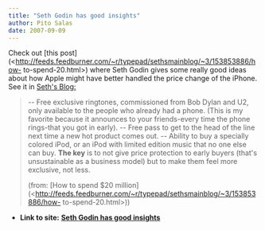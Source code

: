 ```yaml
---
title: "Seth Godin has good insights"
author: Pito Salas
date: 2007-09-09
---
```




Check out [this
post](<http://feeds.feedburner.com/~r/typepad/sethsmainblog/~3/153853886/how-
to-spend-20.html>) where Seth Godin gives some really good ideas about how
Apple might have better handled the price change of the iPhone. See it in
[Seth's Blog:](<http://sethgodin.typepad.com/seths_blog/>)

> -- Free exclusive ringtones, commissioned from Bob Dylan and U2, only
> available to the people who already had a phone. (This is my favorite
> because it announces to your friends-every time the phone rings-that you got
> in early). -- Free pass to get to the head of the line next time a new hot
> product comes out. -- Ability to buy a specially colored iPod, or an iPod
> with limited edition music that no one else can buy. **The key** is to not
> give price protection to early buyers (that's unsustainable as a business
> model) but to make them feel more exclusive, not less.
>
> (from: [How to spend $20
> million](<http://feeds.feedburner.com/~r/typepad/sethsmainblog/~3/153853886/how-
> to-spend-20.html>))


* **Link to site:** **[Seth Godin has good insights](None)**
